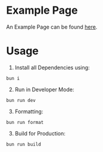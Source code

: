 # Example Page

An Example Page can be found [here](https://schiller-lib.web.app/books).

# Usage

1. Install all Dependencies using:

```
bun i
```

2. Run in Developer Mode:

```
bun run dev
```

3. Formatting:

```
bun run format
```

3. Build for Production:

```
bun run build
```
